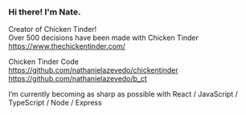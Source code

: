 ### Hi there! I'm Nate.


Creator of Chicken Tinder! <br>
Over 500 decisions have been made with Chicken Tinder <br>
https://www.thechickentinder.com/ <br>


Chicken Tinder Code <br>
https://github.com/nathanielazevedo/chickentinder<br>
https://github.com/nathanielazevedo/b_ct <br>



I’m currently becoming as sharp as possible with React / JavaScript / TypeScript / Node / Express <br>

<!--
**nathanielazevedo/nathanielazevedo** is a ✨ _special_ ✨ repository because its `README.md` (this file) appears on your GitHub profile.

Here are some ideas to get you started:

- 🔭 I’m currently working on ...
- 🌱 I’m currently learning ...
- 👯 I’m looking to collaborate on ...
- 🤔 I’m looking for help with ...
- 💬 Ask me about ...
- 📫 How to reach me: ...
- 😄 Pronouns: ...
- ⚡ Fun fact: ...
-->
